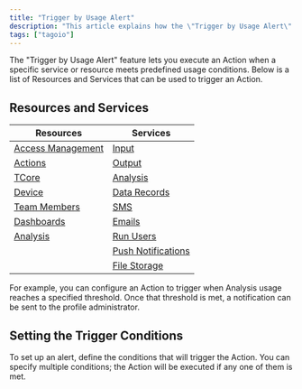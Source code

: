 ```yaml
---
title: "Trigger by Usage Alert"
description: "This article explains how the \"Trigger by Usage Alert\" feature works, lists which TagoIO resources and services can fire usage alerts, and describes how to define the conditions that trigger an action."
tags: ["tagoio"]
---
```


The "Trigger by Usage Alert" feature lets you execute an Action when a specific service or resource meets predefined usage conditions. Below is a list of Resources and Services that can be used to trigger an Action.

## Resources and Services

| Resources | Services |
|---|---|
| [Access Management](../security/access-management) | [Input](../services/data-input-service) |
| [Actions](../actions/actions) | [Output](../services/data-output-service) |
| [TCore](../services/tagocore-service) | [Analysis](../analysis/analysis-overview) |
| [Device](../devices/devices) | [Data Records](../services/data-records-service) |
| [Team Members](../account/profiles#team-members) | [SMS](../services/sms-service) |
| [Dashboards](../dashboards/creating-dashboard-tabs) | [Emails](../services/e-mail-service) |
| [Analysis](../analysis/analysis-overview) | [Run Users](../services/end-users-service) |
|  | [Push Notifications](../services/notification-service) |
|  | [File Storage](../services/file-storage-service) |

For example, you can configure an Action to trigger when Analysis usage reaches a specified threshold. Once that threshold is met, a notification can be sent to the profile administrator.

## Setting the Trigger Conditions

To set up an alert, define the conditions that will trigger the Action. You can specify multiple conditions; the Action will be executed if any one of them is met.